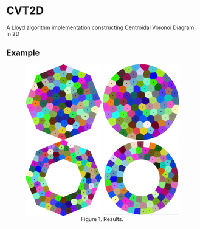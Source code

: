 # CVT2D
A Lloyd algorithm implementation constructing Centroidal Voronoi Diagram in 2D

## Example

<div align="center">
<img src="example/circle_400.000000_8.png" width="200" align="center"/>
<img src="example/circle_400.000000_100.PNG" width="200" align="center"/>
<img src="example/ring_400.000000_200.000000_8.png" width="200" align="center"/>
<img src="example/ring_400.000000_200.000000_100.png" width="200" align="center"/>
<br>
<caption align="bottom">Figure 1. Results.</caption>
</div>
